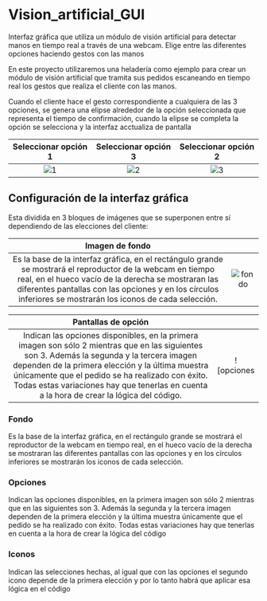 # Vision_artificial_GUI

Interfaz gráfica que utiliza un módulo de visión artificial para detectar manos en tiempo real a través de una webcam. Elige entre las diferentes opciones haciendo gestos con las manos

En este proyecto utilizaremos una heladería como ejemplo para crear un módulo de visión artificial que tramita sus pedidos escaneando en tiempo real los gestos que realiza el cliente con las manos. 

Cuando el cliente hace el gesto correspondiente a cualquiera de las 3 opciones, se genera una elipse alrededor de la opción seleccionada que representa el tiempo de confirmación, cuando la elipse se completa la opción se selecciona y la interfaz acctualiza de pantalla


|Seleccionar opción 1|Seleccionar opción 3|Seleccionar opción 2|
|:-:|:-:|:-:|
|![1](https://user-images.githubusercontent.com/110389988/208942986-de25bd39-d359-4a23-9de7-ec9817d74ae0.jpg)|![2](https://user-images.githubusercontent.com/110389988/208947377-623e692f-b42a-4707-90db-5b5ccb952883.jpg)|![3](https://user-images.githubusercontent.com/110389988/208947492-e1441fab-5615-4efe-9c72-8ca6b2a93c81.jpg)|

## Configuración de la interfaz gráfica

Esta dividida en 3 bloques de imágenes que se superponen entre sí dependiendo de las elecciones del cliente:

|**Imagen de fondo**| |
|:-:|:-:|
|Es la base de la interfaz gráfica, en el rectángulo grande se mostrará el reproductor de la webcam en tiempo real, en el hueco vacío de la derecha se mostraran las diferentes pantallas con las opciones y en los círculos inferiores se mostrarán los iconos de cada selección.|![fondo](https://user-images.githubusercontent.com/110389988/208949976-cd94fb0b-7165-44db-91c3-d0e642a3e7e4.png)|


|**Pantallas de opción**| |
|:-:|:-:|
|Indican las opciones disponibles, en la primera imagen son sólo 2 mientras que en las siguientes son 3. Además la segunda y la tercera imagen dependen de la primera elección y la última muestra únicamente que el pedido se ha realizado con éxito. Todas estas variaciones hay que tenerlas en cuenta a la hora de crear la lógica del código.|![opciones|200](https://user-images.githubusercontent.com/110389988/208950867-2b4c5fb4-037f-4a77-8fae-23c8e4fcef6e.png)|


### Fondo
Es la base de la interfaz gráfica, en el rectángulo grande se mostrará el reproductor de la webcam en tiempo real, en el hueco vacío de la derecha se mostraran las diferentes pantallas con las opciones y en los círculos inferiores se mostrarán los iconos de cada selección.

### Opciones
Indican las opciones disponibles, en la primera imagen son sólo 2 mientras que en las siguientes son 3. Además la segunda y la tercera imagen dependen de la primera elección y la última muestra únicamente que el pedido se ha realizado con éxito. Todas estas variaciones hay que tenerlas en cuenta a la hora de crear la lógica del código

### Iconos
Indican las selecciones hechas, al igual que con las opciones el segundo icono depende de la primera elección y por lo tanto habrá que aplicar esa lógica en el código
